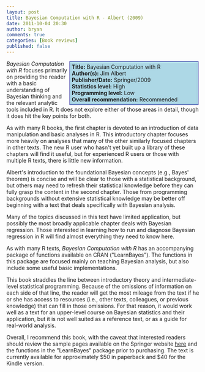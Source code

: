 ```yaml
---
layout: post
title: Bayesian Computation with R - Albert (2009)
date: 2011-10-04 20:30
author: bryan
comments: true
categories: [Book reviews]
published: false
---
```



<div style="float:right; background-color: lightblue; border: 1px solid darkblue; padding:5px; margin: 2px; width: 325px;"><strong>Title:</strong> Bayesian Computation with R<br /><strong>Author(s):</strong> Jim Albert<br /><strong>Publisher/Date:</strong> Springer/2009<br /><strong>Statistics level:</strong> High <br /><strong>Programming level:</strong> Low <br /><strong>Overall recommendation:</strong>  Recommended</div> <em>Bayesian Computation with R</em> focuses primarily on providing the reader with a basic understanding of Bayesian thinking and the relevant analytic tools included in R. It does not explore either of those areas in detail, though it does hit the key points for both.

As with many R books, the first chapter is devoted to an introduction of data manipulation and basic analyses in R. This introductory chapter focuses more heavily on analyses that many of the other similarly focused chapters in other texts. The new R user who hasn't yet built up a library of these chapters will find it useful, but for experienced R users or those with multiple R texts, there is little new information.

Albert's introduction to the foundational Bayesian concepts (e.g., Bayes' theorem) is concise and will be clear to those with a statistical background, but others may need to refresh their statistical knowledge before they can fully grasp the content in the second chapter. Those from programming backgrounds without extensive statistical knowledge may be better off beginning with a text that deals specifically with Bayesian analysis.

Many of the topics discussed in this text have limited application, but possibly the most broadly applicable chapter deals with Bayesian regression. Those interested in learning how to run and diagnose Bayesian regression in R will find almost everything they need to know here.

As with many R texts, <em>Bayesian Computation with R</em> has an accompanying package of functions available on CRAN ("LearnBayes"). The functions in this package are focused mainly on teaching Bayesian analysis, but also include some useful basic implementations.

This book straddles the line between introductory theory and intermediate-level statistical programming. Because of the omissions of information on each side of that line, the reader will get the most mileage from the text if he or she has access to resources (i.e., other texts, colleagues, or previous knowledge) that can fill in those omissions. For that reason, it would work well as a text for an upper-level course on Bayesian statistics and their application, but it is not well suited as a reference text, or as a guide for real-world analysis.

Overall, I recommend this book, with the caveat that interested readers should review the sample pages available on the Springer website <a href = "http://www.springerlink.com/content/978-0-387-92298-0" title = "" alt = "http://www.springerlink.com/content/978-0-387-92298-0">here</a> and the functions in the "LearnBayes" package prior to purchasing. The text is currently available for approximately $50 in paperback and $40 for the Kindle version.





<br />
